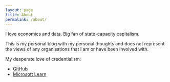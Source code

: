 ```yaml
---
layout: page
title: About
permalink: /about/
---
```


I love economics and data. Big fan of state-capacity capitalism.

This is my personal blog with my personal thoughts and does not represent the views of any organisations that I am or have been involved with.

My desperate love of credentialism:

- [GitHub](https://github.com/ducmn)
- [Microsoft Learn](https://docs.microsoft.com/en-gb/users/ducnguyen-3953/)